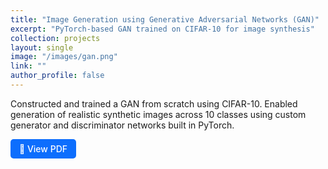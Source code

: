 ```yaml
---
title: "Image Generation using Generative Adversarial Networks (GAN)"
excerpt: "PyTorch-based GAN trained on CIFAR-10 for image synthesis"
collection: projects
layout: single
image: "/images/gan.png"
link: ""
author_profile: false
---
```


Constructed and trained a GAN from scratch using CIFAR-10. Enabled generation of realistic synthetic images across 10 classes using custom generator and discriminator networks built in PyTorch.

<a href="/files/AAI627 Project.pdf" target="_blank" style="display: inline-block; padding: 0.5em 1em; color: white; background-color: #0d6efd; border-radius: 5px; text-decoration: none; font-weight: 500;">
  📄 View PDF
</a>